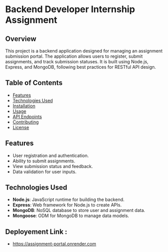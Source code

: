 # Backend Developer Internship Assignment

## Overview

This project is a backend application designed for managing an assignment submission portal. The application allows users to register, submit assignments, and track submission statuses. It is built using Node.js, Express, and MongoDB, following best practices for RESTful API design.

## Table of Contents

- [Features](#features)
- [Technologies Used](#technologies-used)
- [Installation](#installation)
- [Usage](#usage)
- [API Endpoints](#api-endpoints)
- [Contributing](#contributing)
- [License](#license)

## Features

- User registration and authentication.
- Ability to submit assignments.
- View submission status and feedback.
- Data validation for user inputs.


## Technologies Used

- **Node.js**: JavaScript runtime for building the backend.
- **Express**: Web framework for Node.js to create APIs.
- **MongoDB**: NoSQL database to store user and assignment data.
- **Mongoose**: ODM for MongoDB to manage data models.

## Deployement Link :
- https://assignment-portal.onrender.com


